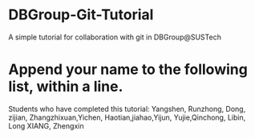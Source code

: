 # DBGroup-Git-Tutorial
A simple tutorial for collaboration with git in DBGroup@SUSTech

# Append your name to the following list, within a line.

Students who have completed this tutorial: Yangshen, Runzhong, Dong, zijian, Zhangzhixuan,Yichen, Haotian,jiahao,Yijun, Yujie,Qinchong, Libin, Long XIANG, Zhengxin